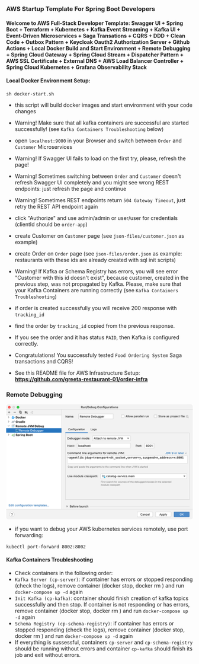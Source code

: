 ### AWS Startup Template For Spring Boot Developers
#### Welcome to AWS Full-Stack Developer Template: Swagger UI + Spring Boot + Terraform + Kubernetes + Kafka Event Streaming + Kafka UI + Event-Driven Microservices + Saga Transations + CQRS + DDD + Clean Code + Outbox Pattern + Keycloak Oauth2 Authorization Server + Github Actions + Local Docker Build and Start Environment + Remote Debugging + Spring Cloud Gateway + Spring Cloud Stream + Dispatcher Pattern + AWS SSL Certificate + External DNS + AWS Load Balancer Controller + Spring Cloud Kubernetes + Grafana Observability Stack

#### Local Docker Environment Setup:

```
sh docker-start.sh
```

- this script will build docker images and start environment with your code changes

- Warning! Make sure that all kafka containers are successful are started successfully! (see `Kafka Containers Troubleshooting` below)

- open `localhost:9000` in your Browser and switch between `Order` and `Customer` Microservices

- Warning! If Swagger UI fails to load on the first try, please, refresh the page!

- Warning! Sometimes switching between `Order` and `Customer` doesn't refresh Swagger UI completely and you might see wrong REST endpoints: just refresh the page and continue

- Warning! Sometimes REST endpoints return `504 Gateway Timeout`, just retry the REST API endpoint again

- click "Authorize" and use admin/admin or user/user for credentials (clientId should be `order-app`)

- create Customer on `Customer` page (see `json-files/customer.json` as example)

- create Order on `Order` page (see `json-files/order.json` as example: restaurants with these ids are already created with sql init scripts)

- Warning! If Kafka or Schema Registry has errors, you will see error "Customer with this id doesn't exist", because customer, created in the previous step, was not propagated by Kafka. Please, make sure that your Kafka Containers are running correctly (see  `Kafka Containers Troubleshooting`)

- if order is created successfully you will receive 200 response with `tracking_id`

- find the order by `tracking_id` copied from the previous response. 

- If you see the order and it has status `PAID`, then Kafka is configured correctly.

- Congratulations! You successfuly tested `Food Ordering System` Saga transactions and CQRS!

- See this README file for AWS Infrastructure Setup: **https://github.com/greeta-restaurant-01/order-infra**


### Remote Debugging

![Configuration to debug a containerized Java application from IntelliJ IDEA](documentation/06-14.png)

- if you want to debug your AWS kubernetes services remotely, use port forwarding:

```
kubectl port-forward 8002:8002
```


#### Kafka Containers Troubleshooting

- Check containers in the following order:
- `Kafka Server (cp-server)`: if container has errors or stopped responding (check the logs), remove container (docker stop, docker rm ) and run `docker-compose up -d` again
- `Init Kafka (cp-kafka)`: container should finish creation of kafka topics successfully and then stop. If container is not responding or has errors, remove container (docker stop, docker rm ) and run `docker-compose up -d` again
- `Schema Registry (cp-schema-registry)`: if container has errors or stopped responding (check the logs), remove container (docker stop, docker rm ) and run `docker-compose up -d` again
- If everything is sussessful, containers `cp-server` and `cp-schema-registry` should be running without errors and container `cp-kafka` should finish its job and exit without errors.
